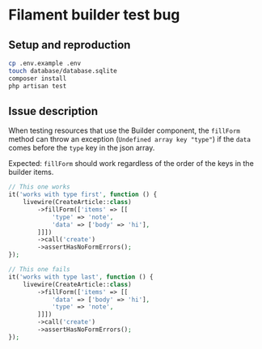 # Filament builder test bug

## Setup and reproduction

```sh
cp .env.example .env
touch database/database.sqlite
composer install
php artisan test
```

## Issue description

When testing resources that use the Builder component, the `fillForm` method can throw an exception (`Undefined array key "type"`) if the `data` comes before the `type` key in the json array.

Expected:
`fillForm` should work regardless of the order of the keys in the builder items.

```php
// This one works
it('works with type first', function () {
    livewire(CreateArticle::class)
        ->fillForm(['items' => [[
            'type' => 'note',
            'data' => ['body' => 'hi'],
        ]]])
        ->call('create')
        ->assertHasNoFormErrors();
});

// This one fails
it('works with type last', function () {
    livewire(CreateArticle::class)
        ->fillForm(['items' => [[
            'data' => ['body' => 'hi'],
            'type' => 'note',
        ]]])
        ->call('create')
        ->assertHasNoFormErrors();
});
```
